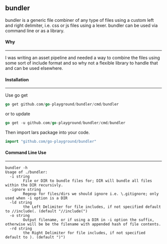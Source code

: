 ## bundler

bundler is a generic file combiner of any type of files using a custom left and right delimiter, i.e. css or js files using a lexer. bundler can be used via command line or as a library.

#### Why
--------
I was writing an asset pipeline and needed a way to combine the files using some sort of include format and so why not a flexible library to handle that and can be used elsewhere.

#### Installation
------------------
Use go get
```go
go get github.com/go-playground/bundler/cmd/bundler
``` 

or to update

```go
go get -u github.com/go-playground/bundler/cmd/bundler
``` 

Then import lars package into your code.

```go
import "github.com/go-playground/bundler"
```

#### Command Line Use
--------------
```
bundler -h
Usage of ./bundler:
  -i string
    	File or DIR to bundle files for; DIR will bundle all files within the DIR recursivly.
  -ignore string
    	Regexp for files/dirs we should ignore i.e. \.gitignore; only used when -i option is a DIR
  -ld string
    	the Left Delimiter for file includes, if not specified default to //include(. (default "//include(")
  -o string
    	Output filename, or if using a DIR in -i option the suffix, otherwise will be be the filename with appended hash of file contents.
  -rd string
    	the Right Delimiter for file includes, if not specified default to ). (default ")")
  ```

